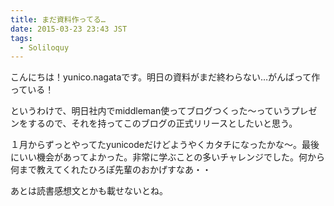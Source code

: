 ```yaml
---
title: まだ資料作ってる…
date: 2015-03-23 23:43 JST
tags:
  - Soliloquy
---
```


こんにちは！yunico.nagataです。明日の資料がまだ終わらない…がんばって作っている！

というわけで、明日社内でmiddleman使ってブログつくった〜っていうプレゼンをするので、それを持ってこのブログの正式リリースとしたいと思う。

１月からずっとやってたyunicodeだけどようやくカタチになったかな〜。最後にいい機会があってよかった。非常に学ぶことの多いチャレンジでした。何から何まで教えてくれたひろぽ先輩のおかげすなあ・・

あとは読書感想文とかも載せないとね。

